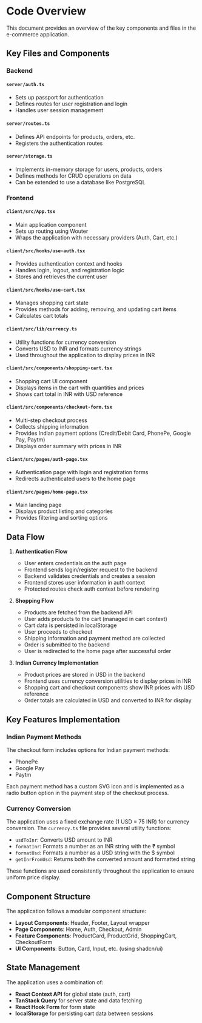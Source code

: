 # Code Overview

This document provides an overview of the key components and files in the e-commerce application.

## Key Files and Components

### Backend

#### `server/auth.ts`
- Sets up passport for authentication
- Defines routes for user registration and login
- Handles user session management

#### `server/routes.ts`
- Defines API endpoints for products, orders, etc.
- Registers the authentication routes

#### `server/storage.ts`
- Implements in-memory storage for users, products, orders
- Defines methods for CRUD operations on data
- Can be extended to use a database like PostgreSQL

### Frontend

#### `client/src/App.tsx`
- Main application component
- Sets up routing using Wouter
- Wraps the application with necessary providers (Auth, Cart, etc.)

#### `client/src/hooks/use-auth.tsx`
- Provides authentication context and hooks
- Handles login, logout, and registration logic
- Stores and retrieves the current user

#### `client/src/hooks/use-cart.tsx`
- Manages shopping cart state
- Provides methods for adding, removing, and updating cart items
- Calculates cart totals

#### `client/src/lib/currency.ts`
- Utility functions for currency conversion
- Converts USD to INR and formats currency strings
- Used throughout the application to display prices in INR

#### `client/src/components/shopping-cart.tsx`
- Shopping cart UI component
- Displays items in the cart with quantities and prices
- Shows cart total in INR with USD reference

#### `client/src/components/checkout-form.tsx`
- Multi-step checkout process
- Collects shipping information
- Provides Indian payment options (Credit/Debit Card, PhonePe, Google Pay, Paytm)
- Displays order summary with prices in INR

#### `client/src/pages/auth-page.tsx`
- Authentication page with login and registration forms
- Redirects authenticated users to the home page

#### `client/src/pages/home-page.tsx`
- Main landing page
- Displays product listing and categories
- Provides filtering and sorting options

## Data Flow

1. **Authentication Flow**
   - User enters credentials on the auth page
   - Frontend sends login/register request to the backend
   - Backend validates credentials and creates a session
   - Frontend stores user information in auth context
   - Protected routes check auth context before rendering

2. **Shopping Flow**
   - Products are fetched from the backend API
   - User adds products to the cart (managed in cart context)
   - Cart data is persisted in localStorage
   - User proceeds to checkout
   - Shipping information and payment method are collected
   - Order is submitted to the backend
   - User is redirected to the home page after successful order

3. **Indian Currency Implementation**
   - Product prices are stored in USD in the backend
   - Frontend uses currency conversion utilities to display prices in INR
   - Shopping cart and checkout components show INR prices with USD reference
   - Order totals are calculated in USD and converted to INR for display

## Key Features Implementation

### Indian Payment Methods

The checkout form includes options for Indian payment methods:
- PhonePe
- Google Pay
- Paytm

Each payment method has a custom SVG icon and is implemented as a radio button option in the payment step of the checkout process.

### Currency Conversion

The application uses a fixed exchange rate (1 USD = 75 INR) for currency conversion. The `currency.ts` file provides several utility functions:

- `usdToInr`: Converts USD amount to INR
- `formatInr`: Formats a number as an INR string with the ₹ symbol
- `formatUsd`: Formats a number as a USD string with the $ symbol
- `getInrFromUsd`: Returns both the converted amount and formatted string

These functions are used consistently throughout the application to ensure uniform price display.

## Component Structure

The application follows a modular component structure:

- **Layout Components**: Header, Footer, Layout wrapper
- **Page Components**: Home, Auth, Checkout, Admin
- **Feature Components**: ProductCard, ProductGrid, ShoppingCart, CheckoutForm
- **UI Components**: Button, Card, Input, etc. (using shadcn/ui)

## State Management

The application uses a combination of:

- **React Context API** for global state (auth, cart)
- **TanStack Query** for server state and data fetching
- **React Hook Form** for form state
- **localStorage** for persisting cart data between sessions